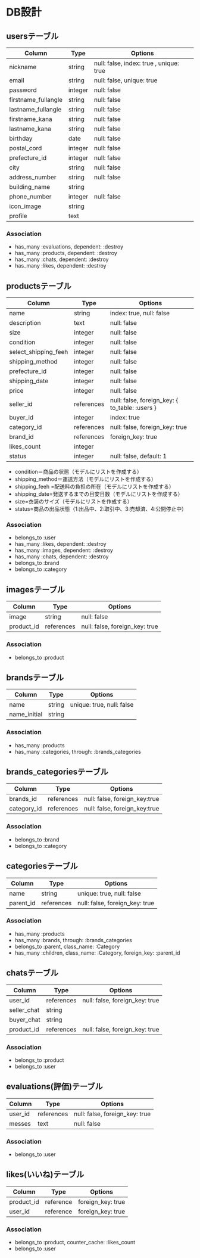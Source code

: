 # DB設計

## usersテーブル

|Column|Type|Options|
|------|----|-------|
|nickname|string|null: false, index: true , unique: true|
|email|string|null: false, unique: true|
|password|integer|null: false|
|firstname_fullangle|string|null: false|
|lastname_fullangle|string|null: false|
|firstname_kana|string|null: false|
|lastname_kana|string|null: false|
|birthday|date|null: false|
|postal_cord|integer|null: false|
|prefecture_id|integer|null: false|
|city|string|null: false|
|address_number|string|null: false|
|building_name|string||
|phone_number|integer|null: false|
|icon_image|string||
|profile|text||


### Association
* has_many :evaluations, dependent: :destroy
* has_many :products, dependent: :destroy
* has_many :chats, dependent: :destroy
* has_many :likes, dependent: :destroy


## productsテーブル
|Column|Type|Options|
|------|----|-------|
|name|string|index: true, null: false|
|description|text|null: false|
|size|integer|null: false|
|condition|integer|null: false|
|select_shipping_feeh|integer|null: false|
|shipping_method|integer|null: false|
|prefecture_id|integer|null: false|
|shipping_date|integer|null: false|
|price|integer|null: false|
|seller_id|references|null: false, foreign_key: { to_table: :users }|
|buyer_id|integer|index: true|
|category_id|references|null: false, foreign_key: true|
|brand_id|references|foreign_key: true|
|likes_count|integer||
|status|integer|null: false, default: 1|

* condition＝商品の状態（モデルにリストを作成する）
* shipping_method＝運送方法（モデルにリストを作成する）
* shipping_feeh =配送料の負担の所在（モデルにリストを作成する）
* shipping_date=発送するまでの目安日数（モデルにリストを作成する）
* size=衣装のサイズ（モデルにリストを作成する）
* status=商品の出品状態（1:出品中、2:取引中、3:売却済、4:公開停止中）


### Association
* belongs_to :user
* has_many :likes, dependent: :destroy
* has_many :images, dependent: :destroy
* has_many :chats, dependent: :destroy
* belongs_to :brand
* belongs_to :category

## imagesテーブル
|Column|Type|Options|
|------|----|-------|
|image|string|null: false|	
|product_id|references|null: false, foreign_key: true|	

### Association
* belongs_to :product


## brandsテーブル
|Column|Type|Options|
|------|----|-------|
|name|string|unique: true, null: false|
|name_initial|string||

### Association
* has_many :products
* has_many :categories, through: :brands_categories

## brands_categoriesテーブル
|Column|Type|Options|
|------|----|-------|
|brands_id|references|null: false, foreign_key:true|
|category_id|references|null: false, foreign_key:true|

### Association
* belongs_to :brand
* belongs_to :category

## categoriesテーブル
|Column|Type|Options|
|------|----|-------|
|name	|string	|unique: true, null: false|
|parent_id|references|null: false, foreign_key: true|

### Association
* has_many :products
* has_many :brands, through: :brands_categories
* belongs_to :parent, class_name: :Category
* has_many :children, class_name: :Category, foreign_key: :parent_id

## chatsテーブル
|Column|Type|Options|
|------|----|-------|
|user_id|references|null: false, foreign_key: true|
|seller_chat|string||
|buyer_chat|string||
|product_id|references|null: false, foreign_key: true|

### Association
* belongs_to :product
* belongs_to :user


## evaluations(評価)テーブル 

|Column|Type|Options|
|------|----|-------|
|user_id|references|null: false, foreign_key: true|
|messes|text|null: false|

### Association
* belongs_to :user


## likes(いいね)テーブル
|Column|Type|Options|
|------|----|-------|
|product_id|reference|foreign_key: true|
|user_id|reference|foreign_key: true|

### Association
* belongs_to :product, counter_cache: :likes_count
* belongs_to :user
